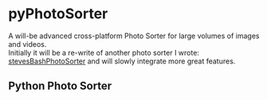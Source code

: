 <!-- 
pyPhotoSorter sorts all your images and video files into a neat directory structure (YYYY/MM/DD) based on date and time of image taken

Author: Stefano Longo

This program is free software: you can redistribute it and/or modify
it under the terms of the GNU General Public License as published by
the Free Software Foundation, either version 3 of the License, or
(at your option) any later version.

This program is distributed in the hope that it will be useful,
but WITHOUT ANY WARRANTY; without even the implied warranty of
MERCHANTABILITY or FITNESS FOR A PARTICULAR PURPOSE.  See the
GNU General Public License for more details.

You should have received a copy of the GNU General Public License
along with this program.  If not, see <https://www.gnu.org/licenses/>.
-->


# pyPhotoSorter
A will-be advanced cross-platform Photo Sorter for large volumes of images and videos.<br/>
Initially it will be a re-write of another photo sorter I wrote: [stevesBashPhotoSorter](https://github.com/xserty/stevesBashPhotoSorter.git) and will slowly integrate more great features.

## Python Photo Sorter

